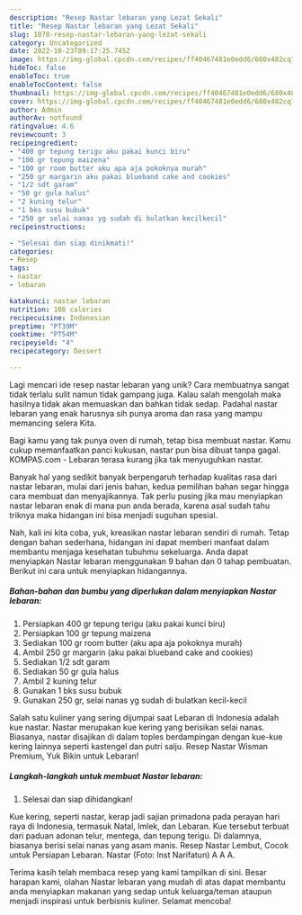 ```yaml
---
description: "Resep Nastar lebaran yang Lezat Sekali"
title: "Resep Nastar lebaran yang Lezat Sekali"
slug: 1078-resep-nastar-lebaran-yang-lezat-sekali
category: Uncategorized
date: 2022-10-23T09:17:25.745Z
image: https://img-global.cpcdn.com/recipes/ff40467481e0edd6/680x482cq70/nastar-lebaran-foto-resep-utama.jpg
hideToc: false
enableToc: true
enableTocContent: false
thumbnail: https://img-global.cpcdn.com/recipes/ff40467481e0edd6/680x482cq70/nastar-lebaran-foto-resep-utama.jpg
cover: https://img-global.cpcdn.com/recipes/ff40467481e0edd6/680x482cq70/nastar-lebaran-foto-resep-utama.jpg
author: Admin
authorAv: notfound
ratingvalue: 4.6
reviewcount: 3
recipeingredient:
- "400 gr tepung terigu aku pakai kunci biru"
- "100 gr tepung maizena"
- "100 gr room butter aku apa aja pokoknya murah"
- "250 gr margarin aku pakai blueband cake and cookies"
- "1/2 sdt garam"
- "50 gr gula halus"
- "2 kuning telur"
- "1 bks susu bubuk"
- "250 gr selai nanas yg sudah di bulatkan kecilkecil"
recipeinstructions:

- "Selesai dan siap dinikmati!"
categories:
- Resep
tags:
- nastar
- lebaran

katakunci: nastar lebaran 
nutrition: 108 calories
recipecuisine: Indonesian
preptime: "PT39M"
cooktime: "PT54M"
recipeyield: "4"
recipecategory: Dessert

---
```





Lagi mencari ide resep nastar lebaran yang unik? Cara membuatnya sangat tidak terlalu sulit namun tidak gampang juga. Kalau salah mengolah maka hasilnya tidak akan memuaskan dan bahkan tidak sedap. Padahal nastar lebaran yang enak harusnya sih punya aroma dan rasa yang mampu memancing selera Kita.





Bagi kamu yang tak punya oven di rumah, tetap bisa membuat nastar. Kamu cukup memanfaatkan panci kukusan, nastar pun bisa dibuat tanpa gagal. KOMPAS.com - Lebaran terasa kurang jika tak menyuguhkan nastar.

Banyak hal yang sedikit banyak berpengaruh terhadap kualitas rasa dari nastar lebaran, mulai dari jenis bahan, kedua pemilihan bahan segar hingga cara membuat dan menyajikannya. Tak perlu pusing jika mau menyiapkan nastar lebaran enak di mana pun anda berada, karena asal sudah tahu triknya maka hidangan ini bisa menjadi suguhan spesial.






Nah, kali ini kita coba, yuk, kreasikan nastar lebaran sendiri di rumah. Tetap dengan bahan sederhana, hidangan ini dapat memberi manfaat dalam membantu menjaga kesehatan tubuhmu sekeluarga. Anda dapat menyiapkan Nastar lebaran menggunakan 9 bahan dan 0 tahap pembuatan. Berikut ini cara untuk menyiapkan hidangannya.

<!--inarticleads1-->

##### Bahan-bahan dan bumbu yang diperlukan dalam menyiapkan Nastar lebaran:

1. Persiapkan 400 gr tepung terigu (aku pakai kunci biru)
1. Persiapkan 100 gr tepung maizena
1. Sediakan 100 gr room butter (aku apa aja pokoknya murah)
1. Ambil 250 gr margarin (aku pakai blueband cake and cookies)
1. Sediakan 1/2 sdt garam
1. Sediakan 50 gr gula halus
1. Ambil 2 kuning telur
1. Gunakan 1 bks susu bubuk
1. Gunakan 250 gr, selai nanas yg sudah di bulatkan kecil-kecil


Salah satu kuliner yang sering dijumpai saat Lebaran di Indonesia adalah kue nastar. Nastar merupakan kue kering yang berisikan selai nanas. Biasanya, nastar disajikan di dalam toples berdampingan dengan kue-kue kering lainnya seperti kastengel dan putri salju. Resep Nastar Wisman Premium, Yuk Bikin untuk Lebaran! 

<!--inarticleads2-->

##### Langkah-langkah untuk membuat Nastar lebaran:


1. Selesai dan siap dihidangkan!

Kue kering, seperti nastar, kerap jadi sajian primadona pada perayan hari raya di Indonesia, termasuk Natal, Imlek, dan Lebaran. Kue tersebut terbuat dari paduan adonan telur, mentega, dan tepung terigu. Di dalamnya, biasanya berisi selai nanas yang asam manis. Resep Nastar Lembut, Cocok untuk Persiapan Lebaran. Nastar (Foto: Inst Narifatun) A A A. 

Terima kasih telah membaca resep yang kami tampilkan di sini. Besar harapan kami, olahan Nastar lebaran yang mudah di atas dapat membantu anda menyiapkan makanan yang sedap untuk keluarga/teman ataupun menjadi inspirasi untuk berbisnis kuliner. Selamat mencoba!
